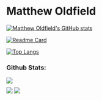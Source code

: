 # Matthew Oldfield

[![Matthew Oldfield's GitHub stats](https://github-readme-stats.vercel.app/api?username=asmattic&show_icons=true&theme=dracula&count_private=true)](https://github.com/anuraghazra/github-readme-stats)

[![Readme Card](https://github-readme-stats.vercel.app/api/pin/?username=asmattic&repo=dke-labs-grim-trigger)](https://github.com/anuraghazra/github-readme-stats)


[![Top Langs](https://github-readme-stats.vercel.app/api/top-langs/?username=asmattic)](https://github.com/anuraghazra/github-readme-stats)

<h3>Github Stats:</h3>
<div align="left">
  <img src="https://github-readme-stats.vercel.app/api?username=asmattic&show_icons=true&theme=dracula&count_private=true">
  <!--From above img: title_color=FFFFFF&text_color=FFFFFF&icon_color=FFFFFF&bg_color=212121-->
  <br />
  <img src="https://github-readme-stats.vercel.app/api/top-langs/?username=asmattic&langs_count=7&title_color=FFFFFF&text_color=FFFFFF&icon_color=FFFFFF&bg_color=212121">
  <img src="https://github-profile-trophy.vercel.app/?username=asmattic&theme=dracula&column=3&margin-w=20&margin-h=20" style="margin-top: 10px;">
</div>
